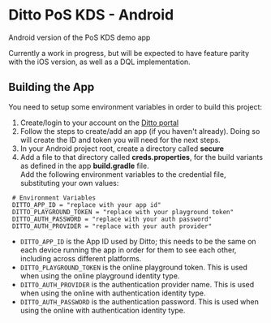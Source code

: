 # Ditto PoS KDS - Android

Android version of the PoS KDS demo app

Currently a work in progress, but will be expected to have feature parity with the iOS version, as
well as a DQL implementation.

## Building the App

You need to setup some environment variables in order to build this project:

1. Create/login to your account on the [Ditto portal](https://portal.ditto.live/apps)
2. Follow the steps to create/add an app (if you haven't already). Doing so will create the ID and
   token you will need for the next steps.
3. In your Android project root, create a directory called **secure**
4. Add a file to that directory called **creds.properties**, for the build variants as defined in
   the app **build.gradle** file.  
   Add the following environment variables to the credential file, substituting your own values:

```  
 # Environment Variables      
 DITTO_APP_ID = "replace with your app id"  
 DITTO_PLAYGROUND_TOKEN = "replace with your playground token" 
 DITTO_AUTH_PASSWORD = "replace with your auth password" 
 DITTO_AUTH_PROVIDER = "replace with your auth provider"
 ```  

* `DITTO_APP_ID` is the App ID used by Ditto; this needs to be the same on each device running the
  app in order for them to see each other, including across different platforms.
* `DITTO_PLAYGROUND_TOKEN` is the online playground token. This is used when using the online
  playground identity type.
* `DITTO_AUTH_PROVIDER` is the authentication provider name. This is used when using the online with
  authentication identity type.
* `DITTO_AUTH_PASSWORD` is the authentication password. This is used when using the online with
  authentication identity type.